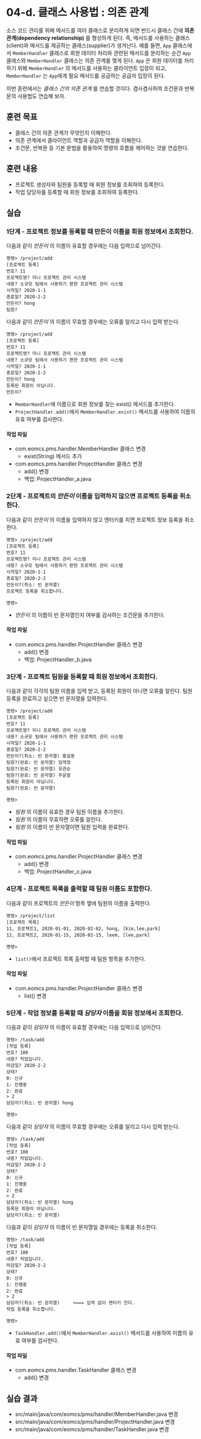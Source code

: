 # 04-d. 클래스 사용법 : 의존 관계

소스 코드 관리를 위해 메서드를 여러 클래스로 분리하게 되면
반드시 클래스 간에 **의존 관계(dependency relationship)** 를 형성하게 된다.
즉, 메서드를 사용하는 클래스(client)와 메서드를 제공하는 클래스(supplier)가 생겨난다.
예를 들면, `App` 클래스에서 `MemberHandler` 클래스로 회원 데이터 처리와 관련된 메서드를 분리하는 순간
`App` 클래스와 `MemberHandler` 클래스는 의존 관계를 맺게 된다.
`App` 은 회원 데이터를 처리하기 위해 `MemberHandler` 의 메서드를 사용하는 클라이언트 입장이 되고,
`MemberHandler` 는 `App`에게 필요 메서드를 공급하는 공급자 입장이 된다.

이번 훈련에서는 *클래스 간의 의존 관계* 를 연습할 것이다.
겸사겸사하여 조건문과 반복문의 사용법도 연습해 보자.

## 훈련 목표

- 클래스 간의 의존 관계가 무엇인지 이해한다.
- 의존 관계에서 클라이언트 역할과 공급자 역할을 이해한다.
- 조건문, 반복문 등 기본 문법을 활용하여 명령의 흐름을 제어하는 것을 연습한다.

## 훈련 내용

- 프로젝트 생성자와 팀원을 등록할 때 회원 정보를 조회하여 등록한다.
- 작업 담당자를 등록할 때 회원 정보를 조회하여 등록한다.

## 실습

### 1단계 - 프로젝트 정보를 등록할 때 만든이 이름을 회원 정보에서 조회한다.

다음과 같이 *만든이* 의 이름이 유효할 경우에는 다음 입력으로 넘어간다.

```console
명령> /project/add
[프로젝트 등록]
번호? 11
프로젝트명? 미니 프로젝트 관리 시스템
내용? 소규모 팀에서 사용하기 편한 프로젝트 관리 시스템
시작일? 2020-1-1
종료일? 2020-2-2
만든이? hong
팀원?
```

다음과 같이 *만든이* 의 이름이 무효할 경우에는 오류를 알리고 다시 입력 받는다.

```console
명령> /project/add
[프로젝트 등록]
번호? 11
프로젝트명? 미니 프로젝트 관리 시스템
내용? 소규모 팀에서 사용하기 편한 프로젝트 관리 시스템
시작일? 2020-1-1
종료일? 2020-2-2
만든이? hong
등록된 회원이 아닙니다.
만든이?

```

- `MemberHandler`에 이름으로 회원 정보를 찾는 exist() 메서드를 추가한다.
- `ProjectHandler.add()`에서 `MemberHandler.exist()` 메서드를 사용하여 이름의 유효 여부를 검사한다.

#### 작업 파일

- com.eomcs.pms.handler.MemberHandler 클래스 변경
  - exist(String) 메서드 추가
- com.eomcs.pms.handler.ProjectHandler 클래스 변경
  - add() 변경
  - 백업: ProjectHandler_a.java


### 2단계 - 프로젝트의 *만든이* 이름을 입력하지 않으면 프로젝트 등록을 취소한다.

다음과 같이 *만든이* 의 이름을 입력하지 않고 엔터키를 치면 프로젝트 정보 등록을 취소한다.

```console
명령> /project/add
[프로젝트 등록]
번호? 11
프로젝트명? 미니 프로젝트 관리 시스템
내용? 소규모 팀에서 사용하기 편한 프로젝트 관리 시스템
시작일? 2020-1-1
종료일? 2020-2-2
만든이?(취소: 빈 문자열)
프로젝트 등록을 취소합니다.

명령>
```

- *만든이* 의 이름이 빈 문자열인지 여부를 검사하는 조건문을 추가한다.

#### 작업 파일

- com.eomcs.pms.handler.ProjectHandler 클래스 변경
  - add() 변경
  - 백업: ProjectHandler_b.java


### 3단계 - 프로젝트 팀원을 등록할 때 회원 정보에서 조회한다.

다음과 같이 각각의 팀원 이름을 입력 받고, 등록된 회원이 아니면 오류를 알린다.
팀원 등록을 완료하고 싶으면 빈 문자열을 입력한다.

```console
명령> /project/add
[프로젝트 등록]
번호? 11
프로젝트명? 미니 프로젝트 관리 시스템
내용? 소규모 팀에서 사용하기 편한 프로젝트 관리 시스템
시작일? 2020-1-1
종료일? 2020-2-2
만든이?(취소: 빈 문자열) 홍길동
팀원?(완료: 빈 문자열) 임꺽정
팀원?(완료: 빈 문자열) 유관순
팀원?(완료: 빈 문자열) 주윤발
등록된 회원이 아닙니다.
팀원?(완료: 빈 문자열)

명령>
```

- *팀원* 의 이름이 유효한 경우 팀원 이름을 추가한다.
- *팀원* 의 이름이 무효하면 오류를 알린다.
- *팀원* 의 이름이 빈 문자열이면 팀원 입력을 완료한다.

#### 작업 파일

- com.eomcs.pms.handler.ProjectHandler 클래스 변경
  - add() 변경
  - 백업: ProjectHandler_c.java


### 4단계 - 프로젝트 목록을 출력할 때 팀원 이름도 포함한다.

다음과 같이 프로젝트의 *만든이* 항목 옆에 팀원의 이름을 출력한다.

```console
명령> /project/list
[프로젝트 목록]
11, 프로젝트1, 2020-01-01, 2020-02-02, hong, [kim,lee,park]
12, 프로젝트2, 2020-01-15, 2020-02-15, leem, [lee,park]

명령>
```

- `list()`에서 프로젝트 목록 출력할 때 팀원 항목을 추가한다.

#### 작업 파일

- com.eomcs.pms.handler.ProjectHandler 클래스 변경
  - list() 변경


### 5단계 - 작업 정보를 등록할 때 *담당자* 이름을 회원 정보에서 조회한다.

다음과 같이 *담당자* 의 이름이 유효할 경우에는 다음 입력으로 넘어간다.

```console
명령> /task/add
[작업 등록]
번호? 100
내용? 작업입니다.
마감일? 2020-2-2
상태?
0: 신규
1: 진행중
2: 완료
> 2
담당자?(취소: 빈 문자열) hong

명령>
```

다음과 같이 *담당자* 의 이름이 무효할 경우에는 오류를 알리고 다시 입력 받는다.

```console
명령> /task/add
[작업 등록]
번호? 100
내용? 작업입니다.
마감일? 2020-2-2
상태?
0: 신규
1: 진행중
2: 완료
> 2
담당자?(취소: 빈 문자열) hong
등록된 회원이 아닙니다.
담당자?(취소: 빈 문자열)

```


다음과 같이 *담당자* 의 이름이 빈 문자열일 경우에는 등록을 취소한다.

```console
명령> /task/add
[작업 등록]
번호? 100
내용? 작업입니다.
마감일? 2020-2-2
상태?
0: 신규
1: 진행중
2: 완료
> 2
담당자?(취소: 빈 문자열)     <=== 입력 없이 엔터키 친다.
작업 등록을 취소합니다.

명령>
```

- `TaskHandler.add()`에서 `MemberHandler.exist()` 메서드를 사용하여 이름의 유효 여부를 검사한다.

#### 작업 파일

- com.eomcs.pms.handler.TaskHandler 클래스 변경
  - add() 변경


## 실습 결과

- src/main/java/com/eomcs/pms/handler/MemberHandler.java 변경
- src/main/java/com/eomcs/pms/handler/ProjectHandler.java 변경
- src/main/java/com/eomcs/pms/handler/TaskHandler.java 변경
